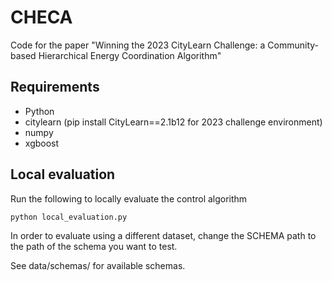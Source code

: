 # CHECA
Code for the paper "Winning the 2023 CityLearn Challenge: a Community-based Hierarchical Energy Coordination Algorithm"


## Requirements
- Python
- citylearn (pip install CityLearn==2.1b12 for 2023 challenge environment)
- numpy
- xgboost

## Local evaluation
Run the following to locally evaluate the control algorithm
```bash
python local_evaluation.py
```

In order to evaluate using a different dataset, change the SCHEMA path to the path of the schema you want to test. 

See data/schemas/ for available schemas.
